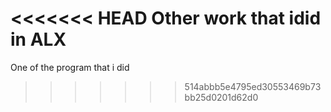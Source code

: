 <<<<<<< HEAD
Other work that idid in ALX
=======
One of the program that i did
>>>>>>> 514abbb5e4795ed30553469b73bb25d0201d62d0
